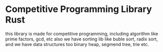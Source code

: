 # Competitive Programming Library Rust

this library is made for competitive programming, including algorithm like prime factors, gcd, etc also we have sorting lib like buble 
sort, radix sort, and we have data structures too binary heap, segmend tree, trie etc.


